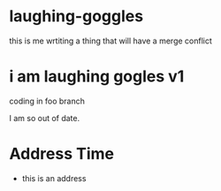 # laughing-goggles
this is me wrtiting a thing that will have a merge conflict
# i am laughing gogles v1
coding in foo branch


I am so out of date.


# Address Time
* this is an address
